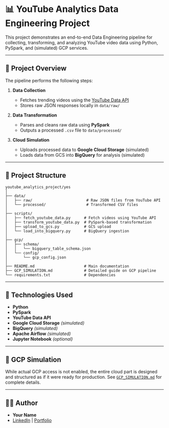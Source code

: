 # 📊 YouTube Analytics Data Engineering Project

This project demonstrates an end-to-end Data Engineering pipeline for collecting, transforming, and analyzing YouTube video data using Python, PySpark, and (simulated) GCP services.

---

## 🚀 Project Overview

The pipeline performs the following steps:

1. **Data Collection**

   - Fetches trending videos using the [YouTube Data API](https://youtube138.p.rapidapi.com)
   - Stores raw JSON responses locally in `data/raw/`

2. **Data Transformation**

   - Parses and cleans raw data using **PySpark**
   - Outputs a processed `.csv` file to `data/processed/`

3. **Cloud Simulation**
   - Uploads processed data to **Google Cloud Storage** (simulated)
   - Loads data from GCS into **BigQuery** for analysis (simulated)

---

## 🧱 Project Structure

```
youtube_analytics_project/yes
│
├── data/
│   ├── raw/                        # Raw JSON files from YouTube API
│   └── processed/                  # Transformed CSV files
│
├── scripts/
│   ├── fetch_youtube_data.py      # Fetch videos using YouTube API
│   ├── transform_youtube_data.py  # PySpark-based transformation
│   ├── upload_to_gcs.py           # GCS upload
│   └── load_into_bigquery.py      # BigQuery ingestion
│
├── gcp/
│   ├── schema/
│   │   └── bigquery_table_schema.json
│   └── config/
│       └── gcp_config.json
│
├── README.md                      # Main documentation
├── GCP_SIMULATION.md              # Detailed guide on GCP pipeline
└── requirements.txt               # Dependencies
```

---

## 🧪 Technologies Used

- **Python**
- **PySpark**
- **YouTube Data API**
- **Google Cloud Storage** _(simulated)_
- **BigQuery** _(simulated)_
- **Apache Airflow** _(simulated)_
- **Jupyter Notebook** _(optional)_

---

## 📄 GCP Simulation

While actual GCP access is not enabled, the entire cloud part is designed and structured as if it were ready for production. See [`GCP_SIMULATION.md`](./GCP_SIMULATION.md) for complete details.

---

## 👨‍💼 Author

- **Your Name**
- [LinkedIn](https://linkedin.com/in/your-profile) | [Portfolio](https://your-portfolio.com)
